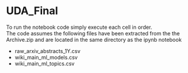 # UDA_Final

To run the notebook code simply execute each cell in order.  
The code assumes the following files have been extracted from the the Archive.zip and are located in the same directory as the ipynb notebook 

-  raw_arxiv_abstracts_1Y.csv
-  wiki_main_ml_models.csv 
-  wiki_main_ml_topics.csv 
